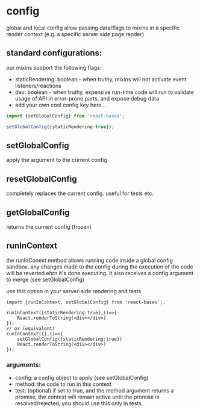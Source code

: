 # config

global and local config allow passing data/flags to mixins in a specific render context (e.g. a specific server side page render)

## standard configurations:
our mixins support the following flags:
- staticRendering: boolean -  when truthy, mixins will not activate event listeners/reactions
- dev: boolean - when truthy, expensive run-time code will run to validate usage of API in error-prone parts, and expose debug data  
- add your own cool config key here...



```ts
import {setGlobalConfig} from 'react-bases';

setGlobalConfig({staticRendering:true});
```


## setGlobalConfig
apply the argument to the current config

## resetGlobalConfig
completely replaces the current config. useful for tests etc.

## getGlobalConfig
returns the current config (frozen)

## runInContext
the runInConext method allows running code inside a global config sandbox.
any changes made to the config during the execution of the code will be reverted ehrn it's done executing.
It also receives a config argument to merge (see setGlobalConfig)

use this option in your server-side rendering and tests

```tsx
import {runInContext, setGlobalConfig} from 'react-bases';.

runInContext({staticRendering:true},()=>{
    React.renderToString(<div></div>)
});
// or (equivalent)
runInContext({},()=>{
    setGlobalConfig({staticRendering:true})
    React.renderToString(<div></div>)
});
```

### arguments:

- config: a config object to apply (see setGlobalConfig)
- method: the code to run in this context
- test: (optional) if set to true, and the method argument returns a promise, the context will remain active until the promise is resolved/rejected, you should use this only in tests.

